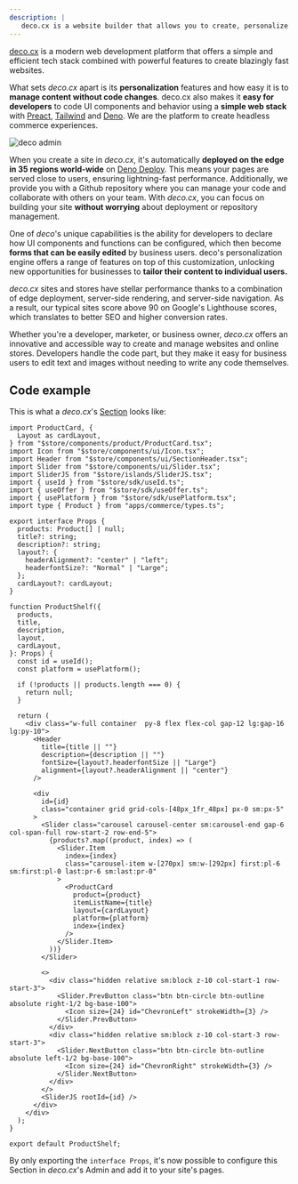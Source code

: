 ```yaml
---
description: |
   deco.cx is a website builder that allows you to create, personalize and deploy websites with ease. With a focus on personalization, you can create experiments, segment content by audience and more.
---
```


[deco.cx](https://deco.cx) is a modern web development platform that offers a
simple and efficient tech stack combined with powerful features to create
blazingly fast websites.

What sets _deco.cx_ apart is its **personalization** features and how easy it is
to **manage content without code changes**. deco.cx also makes it **easy for
developers** to code UI components and behavior using a **simple web stack**
with [Preact](https://preactjs.com/), [Tailwind](https://tailwindcss.com) and
[Deno](https://deno.land/). We are the platform to create headless commerce
experiences.

![deco admin](https://github.com/deco-cx/apps/assets/882438/5a497330-93e5-497d-a572-fde44421d6ac)

When you create a site in _deco.cx_, it's automatically **deployed on the edge
in 35 regions world-wide** on [Deno Deploy](https://deno.com). This means your
pages are served close to users, ensuring lightning-fast performance.
Additionally, we provide you with a Github repository where you can manage your
code and collaborate with others on your team. With _deco.cx_, you can focus on
building your site **without worrying** about deployment or repository
management.

One of _deco_'s unique capabilities is the ability for developers to declare how
UI components and functions can be configured, which then become **forms that
can be easily edited** by business users. deco's personalization engine offers a
range of features on top of this customization, unlocking new opportunities for
businesses to **tailor their content to individual users.**

_deco.cx_ sites and stores have stellar performance thanks to a combination of
edge deployment, server-side rendering, and server-side navigation. As a result,
our typical sites score above 90 on Google's Lighthouse scores, which translates
to better SEO and higher conversion rates.

Whether you're a developer, marketer, or business owner, _deco.cx_ offers an
innovative and accessible way to create and manage websites and online stores.
Developers handle the code part, but they make it easy for business users to
edit text and images without needing to write any code themselves.

## Code example

This is what a _deco.cx_'s [Section](/docs/en/concepts/section) looks like:

```tsx
import ProductCard, {
  Layout as cardLayout,
} from "$store/components/product/ProductCard.tsx";
import Icon from "$store/components/ui/Icon.tsx";
import Header from "$store/components/ui/SectionHeader.tsx";
import Slider from "$store/components/ui/Slider.tsx";
import SliderJS from "$store/islands/SliderJS.tsx";
import { useId } from "$store/sdk/useId.ts";
import { useOffer } from "$store/sdk/useOffer.ts";
import { usePlatform } from "$store/sdk/usePlatform.tsx";
import type { Product } from "apps/commerce/types.ts";

export interface Props {
  products: Product[] | null;
  title?: string;
  description?: string;
  layout?: {
    headerAlignment?: "center" | "left";
    headerfontSize?: "Normal" | "Large";
  };
  cardLayout?: cardLayout;
}

function ProductShelf({
  products,
  title,
  description,
  layout,
  cardLayout,
}: Props) {
  const id = useId();
  const platform = usePlatform();

  if (!products || products.length === 0) {
    return null;
  }

  return (
    <div class="w-full container  py-8 flex flex-col gap-12 lg:gap-16 lg:py-10">
      <Header
        title={title || ""}
        description={description || ""}
        fontSize={layout?.headerfontSize || "Large"}
        alignment={layout?.headerAlignment || "center"}
      />

      <div
        id={id}
        class="container grid grid-cols-[48px_1fr_48px] px-0 sm:px-5"
      >
        <Slider class="carousel carousel-center sm:carousel-end gap-6 col-span-full row-start-2 row-end-5">
          {products?.map((product, index) => (
            <Slider.Item
              index={index}
              class="carousel-item w-[270px] sm:w-[292px] first:pl-6 sm:first:pl-0 last:pr-6 sm:last:pr-0"
            >
              <ProductCard
                product={product}
                itemListName={title}
                layout={cardLayout}
                platform={platform}
                index={index}
              />
            </Slider.Item>
          ))}
        </Slider>

        <>
          <div class="hidden relative sm:block z-10 col-start-1 row-start-3">
            <Slider.PrevButton class="btn btn-circle btn-outline absolute right-1/2 bg-base-100">
              <Icon size={24} id="ChevronLeft" strokeWidth={3} />
            </Slider.PrevButton>
          </div>
          <div class="hidden relative sm:block z-10 col-start-3 row-start-3">
            <Slider.NextButton class="btn btn-circle btn-outline absolute left-1/2 bg-base-100">
              <Icon size={24} id="ChevronRight" strokeWidth={3} />
            </Slider.NextButton>
          </div>
        </>
        <SliderJS rootId={id} />
      </div>
    </div>
  );
}

export default ProductShelf;
```

By only exporting the `interface Props`, it's now possible to configure this
Section in _deco.cx_'s Admin and add it to your site's pages.